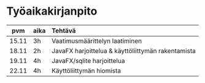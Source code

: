 # Työaikakirjanpito

| pvm   | aika | Tehtävä |                       
| :----:|:-----|:-----|
| 15.11 |3h| Vaatimusmäärittelyn laatiminen |
| 18.11 |2h| JavaFX harjoittelua & käyttöliittymän rakentamista |
| 19.11 |4h| JavaFX/sqlite harjoittelua |
| 22.11 |4h| Käyttöliittymän hiomista |

